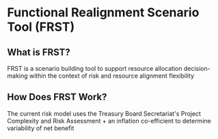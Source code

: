 # Functional Realignment Scenario Tool (FRST)

## What is FRST?
FRST is a scenario building tool to support resource allocation decision-making 
within the context of risk and resource alignment flexibility

## How Does FRST Work?
The current risk model uses the Treasury Board Secretariat's Project Complexity
and Risk Assessment + an inflation co-efficient to determine variability of net
benefit
